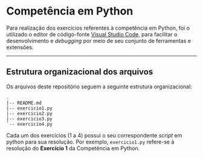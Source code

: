 # Competência em Python

Para realização dos exercícios referentes à competência em Python, foi o utilizado o editor de código-fonte [Visual Studio Code](https://code.visualstudio.com), para facilitar o desenvolvimento e _debugging_ por meio de seu conjunto de ferramentas e extensões.

---

## Estrutura organizacional dos arquivos

Os arquivos deste repositório seguem a seguinte estrutura organizacional:

```text
.
|-- README.md
|-- exercicio1.py
|-- exercicio2.py
|-- exercicio3.py
`-- exercicio4.py
```

Cada um dos exercícios (1 a 4) possui o seu correspondente _script_ em python para sua resolução. Por exemplo, ```exercicio1.py``` refere-se à resolução do **Exercício 1** da Competência em Python.
